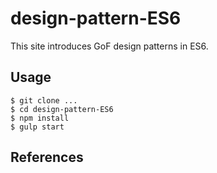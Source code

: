# design-pattern-ES6

This site introduces GoF design patterns in ES6.


## Usage

```
$ git clone ...
$ cd design-pattern-ES6
$ npm install
$ gulp start
```

## References


